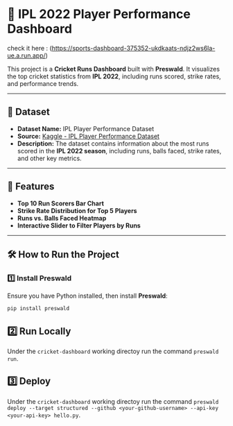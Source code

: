 # 🏏 IPL 2022 Player Performance Dashboard
check it here : (https://sports-dashboard-375352-ukdkaats-ndjz2ws6la-ue.a.run.app/)

This project is a **Cricket Runs Dashboard** built with **Preswald**. It visualizes the top cricket statistics from **IPL 2022**, including runs scored, strike rates, and performance trends.

---

## 📂 Dataset

- **Dataset Name:** IPL Player Performance Dataset  
- **Source:** [Kaggle - IPL Player Performance Dataset](https://www.kaggle.com/datasets/iamsouravbanerjee/ipl-player-performance-dataset)  
- **Description:** The dataset contains information about the most runs scored in the **IPL 2022 season**, including runs, balls faced, strike rates, and other key metrics.

---

## 🚀 Features

- **Top 10 Run Scorers Bar Chart**  
- **Strike Rate Distribution for Top 5 Players**  
- **Runs vs. Balls Faced Heatmap**  
- **Interactive Slider to Filter Players by Runs**  


---

## 🛠️ How to Run the Project

### 1️⃣ Install Preswald

Ensure you have Python installed, then install **Preswald**:

```bash
pip install preswald

```

## 2️⃣ Run Locally 
Under the `cricket-dashboard` working directoy run the command `preswald run`.


## 3️⃣ Deploy 
Under the `cricket-dashboard` working directoy run the command `preswald deploy --target structured --github <your-github-username> --api-key <your-api-key> hello.py`.

